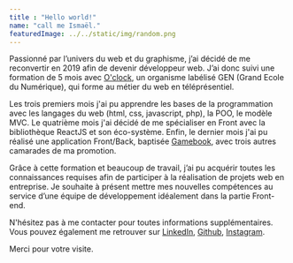 ```yaml
---
title : "Hello world!"
name: "call me Ismaël."
featuredImage: ../../static/img/random.png
---
```



Passionné par l’univers du web et du graphisme, j’ai décidé de me reconvertir en 2019 afin de devenir développeur web. J’ai donc suivi une formation de 5 mois avec <a href="http://www.oclock.io" target="_blank" class="profile-link">O'clock</a>, un organisme labélisé GEN (Grand Ecole du Numérique), qui forme au métier du web en téléprésentiel.

Les trois premiers mois j'ai pu apprendre les bases de la programmation avec les langages du web (html, css, javascript, php), la POO, le modèle MVC. Le quatrième mois j'ai décidé de me spécialiser en Front avec la bibliothèque ReactJS et son éco-système. Enfin, le dernier mois j'ai pu réalisé une application Front/Back, baptisée <a href="https://www.youtube.com/watch?v=SasLH4kdAwI&t=612s" target="_blank" class="profile-link">Gamebook</a>, avec trois autres camarades de ma promotion.

Grâce à cette formation et beaucoup de travail, j’ai pu acquérir toutes les connaissances requises afin de participer à la réalisation de projets web en entreprise. Je souhaite à présent mettre mes nouvelles compétences au service d’une équipe de développement idéalement dans la partie Front-end.

N'hésitez pas à me contacter pour toutes informations supplémentaires. Vous pouvez également me retrouver sur <a href="http://www.linkedin.com/in/ismael-mmadi-dev" target="_blank" class="profile-link">LinkedIn</a>,
<a href="http://www.github.com/ismael2m" target="_blank" class="profile-link">Github</a>, <a href="http://www.oclock.io" target="_blank" class="profile-link">Instagram</a>.

Merci pour votre visite.